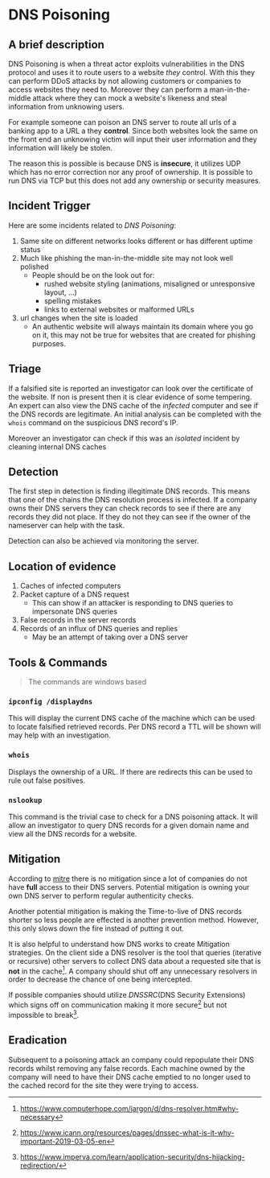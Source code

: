 # DNS Poisoning
## A brief description
DNS Poisoning is when a threat actor exploits vulnerabilities in the DNS protocol and uses it to route users to a website *they* control. With this they can perform DDoS attacks by not allowing customers or companies to access websites they need to. Moreover they can perform a man-in-the-middle attack where they can mock a website's likeness and steal information from unknowing users. 

For example someone can poison an DNS server to route all urls of a banking app to a URL a they **control**. Since both websites look the same on the front end an unknowing victim will input their user information and they information will likely be stolen. 

The reason this is possible is because DNS is **insecure**, it utilizes UDP which has no error correction nor any proof of ownership. It is possible to run DNS via TCP but this does not add any ownership or security measures.

## Incident Trigger 
Here are some incidents related to *DNS Poisoning*:
1. Same site on different networks looks different or has different uptime status
2. Much like phishing the man-in-the-middle site may not look well polished
	+ People should be on the look out for:
		+ rushed website styling (animations, misaligned or unresponsive layout, ...)
		+ spelling mistakes
		+ links to external websites or malformed URLs
3. url changes when the site is loaded
	+ An authentic website will always maintain its domain where you go on it, this may not be true for websites that are created for phishing purposes. 	

##  Triage
If a falsified site is reported an investigator can look over the certificate of the website. If non is present then it is clear evidence of some tempering. An expert can also view the DNS cache of the *infected* computer and see if the DNS records are legitimate. An initial analysis can be completed with the `whois` command on the suspicious DNS record's IP.  

Moreover an investigator can check if this was an *isolated* incident by cleaning internal DNS caches 

## Detection 
The first step in detection is finding illegitimate DNS records. This means that one of the chains the DNS resolution process is infected. If a company owns their DNS servers they can check records to see if there are any records they did not place. If they do not they can see if the owner of the nameserver can help with the task. 

Detection can also be achieved via monitoring the server.  
## Location of evidence
1. Caches of infected computers
2. Packet capture of a DNS request 
	+ This can show if an attacker is responding to DNS queries to impersonate DNS queries
3. False records in the server records
4. Records of an influx of DNS queries and replies
	+ May be an attempt of taking over a DNS server	
## Tools & Commands
> The commands are windows based
### `ipconfig /displaydns`
This will display the current DNS cache of the machine which can be used to locate falsified retrieved records. Per DNS record a TTL will be shown will may help with an investigation. 

### `whois`
Displays the ownership of a URL. If there are redirects this can be used to rule out false positives.

### `nslookup`
This command is the trivial case to check for a DNS poisoning attack. It will allow an investigator to query DNS records for a given domain name and view all the DNS records for a website. 

## Mitigation
According to [mitre](http://attack.mitre.org/techniques/T1584/002/) there is no mitigation since a lot of companies do not have **full** access to their DNS servers. Potential mitigation is owning your own DNS server to perform regular authenticity checks.

Another potential mitigation is making the Time-to-live of DNS records shorter so less people are effected is another prevention method. However, this only slows down the fire instead of putting it out. 

It is also helpful to understand how DNS works to create Mitigation strategies. On the client side a DNS resolver is the tool that queries (iterative or recursive) other servers to collect DNS data about a requested site that is **not** in the cache[^1]. A company should shut off any unnecessary resolvers in order to decrease the chance of one being intercepted. 

If possible companies should utilize *DNSSRC*(DNS Security Extensions) which signs off on communication making it more secure[^2] but not impossible to break[^3]. 

## Eradication
Subsequent to a poisoning attack an company could repopulate their DNS records whilst removing any false records. Each machine owned by the company will need to have their DNS cache emptied to no longer used to the cached record for the site they were trying to access. 


[^1]: https://www.computerhope.com/jargon/d/dns-resolver.htm#why-necessary
[^2]: https://www.icann.org/resources/pages/dnssec-what-is-it-why-important-2019-03-05-en
[^3]: https://www.imperva.com/learn/application-security/dns-hijacking-redirection/